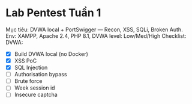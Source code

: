 # Lab Pentest Tuần 1
Mục tiêu: DVWA local + PortSwigger — Recon, XSS, SQLi, Broken Auth.
Env: XAMPP, Apache 2.4, PHP 8.1, DVWA level: Low/Med/High
Checklist:
DVWA:
- [x] Build DVWA local (no Docker)
- [x] XSS PoC
- [x] SQL Injection
- [ ] Authorisation bypass
- [ ] Brute force
- [ ] Week session id
- [ ] Insecure captcha
